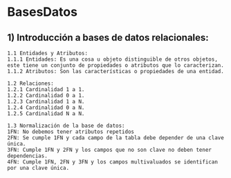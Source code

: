 # BasesDatos
## 1) Introducción a bases de datos relacionales:
    1.1 Entidades y Atributos:
    1.1.1 Entidades: Es una cosa u objeto distinguible de otros objetos, este tiene un conjunto de propiedades o atributos que lo caracterizan.
    1.1.2 Atributos: Son las características o propiedades de una entidad.
    
    1.2 Relaciones:
    1.2.1 Cardinalidad 1 a 1.
    1.2.2 Cardinalidad 0 a 1.
    1.2.3 Cardinalidad 1 a N.
    1.2.4 Cardinalidad 0 a N.
    1.2.5 Cardinalidad N a N.

    1.3 Normalización de la base de datos:
    1FN: No debemos tener atributos repetidos 
    2FN: Se cumple 1FN y cada campo de la tabla debe depender de una clave única.
    3FN: Cumple 1FN y 2FN y los campos que no son clave no deben tener dependencias.
    4FN: Cumple 1FN, 2FN y 3FN y los campos multivaluados se identifican por una clave única.